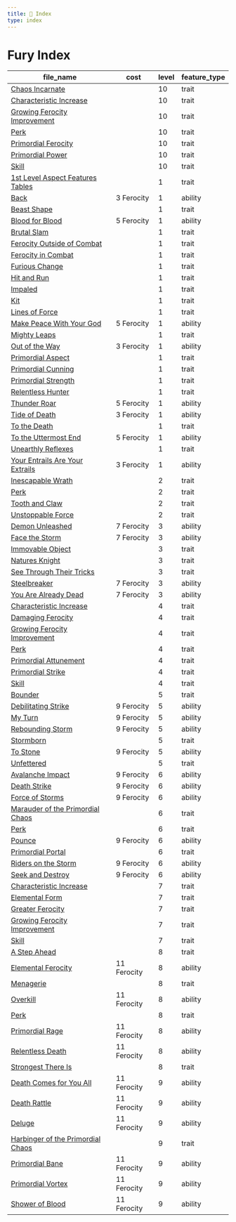 ```yaml
---
title: 📑 Index
type: index
---
```


# Fury Index

| file_name                                                                                              | cost        | level | feature_type |
| ------------------------------------------------------------------------------------------------------ | ----------- | ----- | ------------ |
| [Chaos Incarnate](../10th-Level%20Features/Chaos%20Incarnate)                                          |             | 10    | trait        |
| [Characteristic Increase](../10th-Level%20Features/Characteristic%20Increase)                          |             | 10    | trait        |
| [Growing Ferocity Improvement](../10th-Level%20Features/Growing%20Ferocity%20Improvement)              |             | 10    | trait        |
| [Perk](../10th-Level%20Features/Perk)                                                                  |             | 10    | trait        |
| [Primordial Ferocity](../10th-Level%20Features/Primordial%20Ferocity)                                  |             | 10    | trait        |
| [Primordial Power](../10th-Level%20Features/Primordial%20Power)                                        |             | 10    | trait        |
| [Skill](../10th-Level%20Features/Skill)                                                                |             | 10    | trait        |
| [1st Level Aspect Features Tables](../1st-Level%20Features/1st%20Level%20Aspect%20Features%20Tables)   |             | 1     | trait        |
| [Back](../1st-Level%20Features/Back)                                                                   | 3 Ferocity  | 1     | ability      |
| [Beast Shape](../1st-Level%20Features/Beast%20Shape)                                                   |             | 1     | trait        |
| [Blood for Blood](../1st-Level%20Features/Blood%20for%20Blood)                                         | 5 Ferocity  | 1     | ability      |
| [Brutal Slam](../1st-Level%20Features/Brutal%20Slam)                                                   |             | 1     | trait        |
| [Ferocity Outside of Combat](../1st-Level%20Features/Ferocity%20Outside%20of%20Combat)                 |             | 1     | trait        |
| [Ferocity in Combat](../1st-Level%20Features/Ferocity%20in%20Combat)                                   |             | 1     | trait        |
| [Furious Change](../1st-Level%20Features/Furious%20Change)                                             |             | 1     | trait        |
| [Hit and Run](../1st-Level%20Features/Hit%20and%20Run)                                                 |             | 1     | trait        |
| [Impaled](../1st-Level%20Features/Impaled)                                                             |             | 1     | trait        |
| [Kit](../1st-Level%20Features/Kit)                                                                     |             | 1     | trait        |
| [Lines of Force](../1st-Level%20Features/Lines%20of%20Force)                                           |             | 1     | trait        |
| [Make Peace With Your God](../1st-Level%20Features/Make%20Peace%20With%20Your%20God)                   | 5 Ferocity  | 1     | ability      |
| [Mighty Leaps](../1st-Level%20Features/Mighty%20Leaps)                                                 |             | 1     | trait        |
| [Out of the Way](../1st-Level%20Features/Out%20of%20the%20Way)                                         | 3 Ferocity  | 1     | ability      |
| [Primordial Aspect](../1st-Level%20Features/Primordial%20Aspect)                                       |             | 1     | trait        |
| [Primordial Cunning](../1st-Level%20Features/Primordial%20Cunning)                                     |             | 1     | trait        |
| [Primordial Strength](../1st-Level%20Features/Primordial%20Strength)                                   |             | 1     | trait        |
| [Relentless Hunter](../1st-Level%20Features/Relentless%20Hunter)                                       |             | 1     | trait        |
| [Thunder Roar](../1st-Level%20Features/Thunder%20Roar)                                                 | 5 Ferocity  | 1     | ability      |
| [Tide of Death](../1st-Level%20Features/Tide%20of%20Death)                                             | 3 Ferocity  | 1     | ability      |
| [To the Death](../1st-Level%20Features/To%20the%20Death)                                               |             | 1     | trait        |
| [To the Uttermost End](../1st-Level%20Features/To%20the%20Uttermost%20End)                             | 5 Ferocity  | 1     | ability      |
| [Unearthly Reflexes](../1st-Level%20Features/Unearthly%20Reflexes)                                     |             | 1     | trait        |
| [Your Entrails Are Your Extrails](../1st-Level%20Features/Your%20Entrails%20Are%20Your%20Extrails)     | 3 Ferocity  | 1     | ability      |
| [Inescapable Wrath](../2nd-Level%20Features/Inescapable%20Wrath)                                       |             | 2     | trait        |
| [Perk](../2nd-Level%20Features/Perk)                                                                   |             | 2     | trait        |
| [Tooth and Claw](../2nd-Level%20Features/Tooth%20and%20Claw)                                           |             | 2     | trait        |
| [Unstoppable Force](../2nd-Level%20Features/Unstoppable%20Force)                                       |             | 2     | trait        |
| [Demon Unleashed](../3rd-Level%20Features/Demon%20Unleashed)                                           | 7 Ferocity  | 3     | ability      |
| [Face the Storm](../3rd-Level%20Features/Face%20the%20Storm)                                           | 7 Ferocity  | 3     | ability      |
| [Immovable Object](../3rd-Level%20Features/Immovable%20Object)                                         |             | 3     | trait        |
| [Natures Knight](../3rd-Level%20Features/Natures%20Knight)                                             |             | 3     | trait        |
| [See Through Their Tricks](../3rd-Level%20Features/See%20Through%20Their%20Tricks)                     |             | 3     | trait        |
| [Steelbreaker](../3rd-Level%20Features/Steelbreaker)                                                   | 7 Ferocity  | 3     | ability      |
| [You Are Already Dead](../3rd-Level%20Features/You%20Are%20Already%20Dead)                             | 7 Ferocity  | 3     | ability      |
| [Characteristic Increase](../4th-Level%20Features/Characteristic%20Increase)                           |             | 4     | trait        |
| [Damaging Ferocity](../4th-Level%20Features/Damaging%20Ferocity)                                       |             | 4     | trait        |
| [Growing Ferocity Improvement](../4th-Level%20Features/Growing%20Ferocity%20Improvement)               |             | 4     | trait        |
| [Perk](../4th-Level%20Features/Perk)                                                                   |             | 4     | trait        |
| [Primordial Attunement](../4th-Level%20Features/Primordial%20Attunement)                               |             | 4     | trait        |
| [Primordial Strike](../4th-Level%20Features/Primordial%20Strike)                                       |             | 4     | trait        |
| [Skill](../4th-Level%20Features/Skill)                                                                 |             | 4     | trait        |
| [Bounder](../5th-Level%20Features/Bounder)                                                             |             | 5     | trait        |
| [Debilitating Strike](../5th-Level%20Features/Debilitating%20Strike)                                   | 9 Ferocity  | 5     | ability      |
| [My Turn](../5th-Level%20Features/My%20Turn)                                                           | 9 Ferocity  | 5     | ability      |
| [Rebounding Storm](../5th-Level%20Features/Rebounding%20Storm)                                         | 9 Ferocity  | 5     | ability      |
| [Stormborn](../5th-Level%20Features/Stormborn)                                                         |             | 5     | trait        |
| [To Stone](../5th-Level%20Features/To%20Stone)                                                         | 9 Ferocity  | 5     | ability      |
| [Unfettered](../5th-Level%20Features/Unfettered)                                                       |             | 5     | trait        |
| [Avalanche Impact](../6th-Level%20Features/Avalanche%20Impact)                                         | 9 Ferocity  | 6     | ability      |
| [Death Strike](../6th-Level%20Features/Death%20Strike)                                                 | 9 Ferocity  | 6     | ability      |
| [Force of Storms](../6th-Level%20Features/Force%20of%20Storms)                                         | 9 Ferocity  | 6     | ability      |
| [Marauder of the Primordial Chaos](../6th-Level%20Features/Marauder%20of%20the%20Primordial%20Chaos)   |             | 6     | trait        |
| [Perk](../6th-Level%20Features/Perk)                                                                   |             | 6     | trait        |
| [Pounce](../6th-Level%20Features/Pounce)                                                               | 9 Ferocity  | 6     | ability      |
| [Primordial Portal](../6th-Level%20Features/Primordial%20Portal)                                       |             | 6     | trait        |
| [Riders on the Storm](../6th-Level%20Features/Riders%20on%20the%20Storm)                               | 9 Ferocity  | 6     | ability      |
| [Seek and Destroy](../6th-Level%20Features/Seek%20and%20Destroy)                                       | 9 Ferocity  | 6     | ability      |
| [Characteristic Increase](../7th-Level%20Features/Characteristic%20Increase)                           |             | 7     | trait        |
| [Elemental Form](../7th-Level%20Features/Elemental%20Form)                                             |             | 7     | trait        |
| [Greater Ferocity](../7th-Level%20Features/Greater%20Ferocity)                                         |             | 7     | trait        |
| [Growing Ferocity Improvement](../7th-Level%20Features/Growing%20Ferocity%20Improvement)               |             | 7     | trait        |
| [Skill](../7th-Level%20Features/Skill)                                                                 |             | 7     | trait        |
| [A Step Ahead](../8th-Level%20Features/A%20Step%20Ahead)                                               |             | 8     | trait        |
| [Elemental Ferocity](../8th-Level%20Features/Elemental%20Ferocity)                                     | 11 Ferocity | 8     | ability      |
| [Menagerie](../8th-Level%20Features/Menagerie)                                                         |             | 8     | trait        |
| [Overkill](../8th-Level%20Features/Overkill)                                                           | 11 Ferocity | 8     | ability      |
| [Perk](../8th-Level%20Features/Perk)                                                                   |             | 8     | trait        |
| [Primordial Rage](../8th-Level%20Features/Primordial%20Rage)                                           | 11 Ferocity | 8     | ability      |
| [Relentless Death](../8th-Level%20Features/Relentless%20Death)                                         | 11 Ferocity | 8     | ability      |
| [Strongest There Is](../8th-Level%20Features/Strongest%20There%20Is)                                   |             | 8     | trait        |
| [Death Comes for You All](../9th-Level%20Features/Death%20Comes%20for%20You%20All)                     | 11 Ferocity | 9     | ability      |
| [Death Rattle](../9th-Level%20Features/Death%20Rattle)                                                 | 11 Ferocity | 9     | ability      |
| [Deluge](../9th-Level%20Features/Deluge)                                                               | 11 Ferocity | 9     | ability      |
| [Harbinger of the Primordial Chaos](../9th-Level%20Features/Harbinger%20of%20the%20Primordial%20Chaos) |             | 9     | trait        |
| [Primordial Bane](../9th-Level%20Features/Primordial%20Bane)                                           | 11 Ferocity | 9     | ability      |
| [Primordial Vortex](../9th-Level%20Features/Primordial%20Vortex)                                       | 11 Ferocity | 9     | ability      |
| [Shower of Blood](../9th-Level%20Features/Shower%20of%20Blood)                                         | 11 Ferocity | 9     | ability      |
